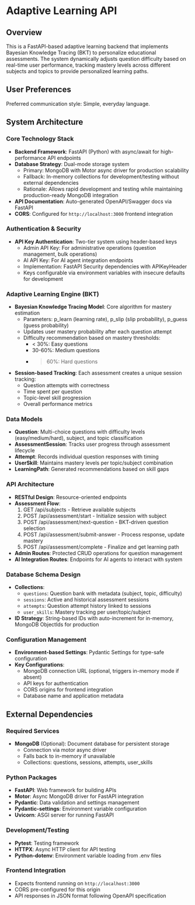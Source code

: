 # Adaptive Learning API

## Overview

This is a FastAPI-based adaptive learning backend that implements Bayesian Knowledge Tracing (BKT) to personalize educational assessments. The system dynamically adjusts question difficulty based on real-time user performance, tracking mastery levels across different subjects and topics to provide personalized learning paths.

## User Preferences

Preferred communication style: Simple, everyday language.

## System Architecture

### Core Technology Stack
- **Backend Framework**: FastAPI (Python) with async/await for high-performance API endpoints
- **Database Strategy**: Dual-mode storage system
  - Primary: MongoDB with Motor async driver for production scalability
  - Fallback: In-memory collections for development/testing without external dependencies
  - Rationale: Allows rapid development and testing while maintaining production-ready MongoDB integration
- **API Documentation**: Auto-generated OpenAPI/Swagger docs via FastAPI
- **CORS**: Configured for `http://localhost:3000` frontend integration

### Authentication & Security
- **API Key Authentication**: Two-tier system using header-based keys
  - Admin API Key: For administrative operations (question management, bulk operations)
  - AI API Key: For AI agent integration endpoints
  - Implementation: FastAPI Security dependencies with APIKeyHeader
  - Keys configurable via environment variables with insecure defaults for development

### Adaptive Learning Engine (BKT)
- **Bayesian Knowledge Tracing Model**: Core algorithm for mastery estimation
  - Parameters: p_learn (learning rate), p_slip (slip probability), p_guess (guess probability)
  - Updates user mastery probability after each question attempt
  - Difficulty recommendation based on mastery thresholds:
    - < 30%: Easy questions
    - 30-60%: Medium questions  
    - > 60%: Hard questions
- **Session-based Tracking**: Each assessment creates a unique session tracking:
  - Question attempts with correctness
  - Time spent per question
  - Topic-level skill progression
  - Overall performance metrics

### Data Models
- **Question**: Multi-choice questions with difficulty levels (easy/medium/hard), subject, and topic classification
- **AssessmentSession**: Tracks user progress through assessment lifecycle
- **Attempt**: Records individual question responses with timing
- **UserSkill**: Maintains mastery levels per topic/subject combination
- **LearningPath**: Generated recommendations based on skill gaps

### API Architecture
- **RESTful Design**: Resource-oriented endpoints
- **Assessment Flow**:
  1. GET /api/subjects - Retrieve available subjects
  2. POST /api/assessment/start - Initialize session with subject
  3. POST /api/assessment/next-question - BKT-driven question selection
  4. POST /api/assessment/submit-answer - Process response, update mastery
  5. POST /api/assessment/complete - Finalize and get learning path
- **Admin Routes**: Protected CRUD operations for question management
- **AI Integration Routes**: Endpoints for AI agents to interact with system

### Database Schema Design
- **Collections**:
  - `questions`: Question bank with metadata (subject, topic, difficulty)
  - `sessions`: Active and historical assessment sessions
  - `attempts`: Question attempt history linked to sessions
  - `user_skills`: Mastery tracking per user/topic/subject
- **ID Strategy**: String-based IDs with auto-increment for in-memory, MongoDB ObjectIds for production

### Configuration Management
- **Environment-based Settings**: Pydantic Settings for type-safe configuration
- **Key Configurations**:
  - MongoDB connection URL (optional, triggers in-memory mode if absent)
  - API keys for authentication
  - CORS origins for frontend integration
  - Database name and application metadata

## External Dependencies

### Required Services
- **MongoDB** (Optional): Document database for persistent storage
  - Connection via motor async driver
  - Falls back to in-memory if unavailable
  - Collections: questions, sessions, attempts, user_skills

### Python Packages
- **FastAPI**: Web framework for building APIs
- **Motor**: Async MongoDB driver for FastAPI integration
- **Pydantic**: Data validation and settings management
- **Pydantic-settings**: Environment variable configuration
- **Uvicorn**: ASGI server for running FastAPI

### Development/Testing
- **Pytest**: Testing framework
- **HTTPX**: Async HTTP client for API testing
- **Python-dotenv**: Environment variable loading from .env files

### Frontend Integration
- Expects frontend running on `http://localhost:3000`
- CORS pre-configured for this origin
- API responses in JSON format following OpenAPI specification
